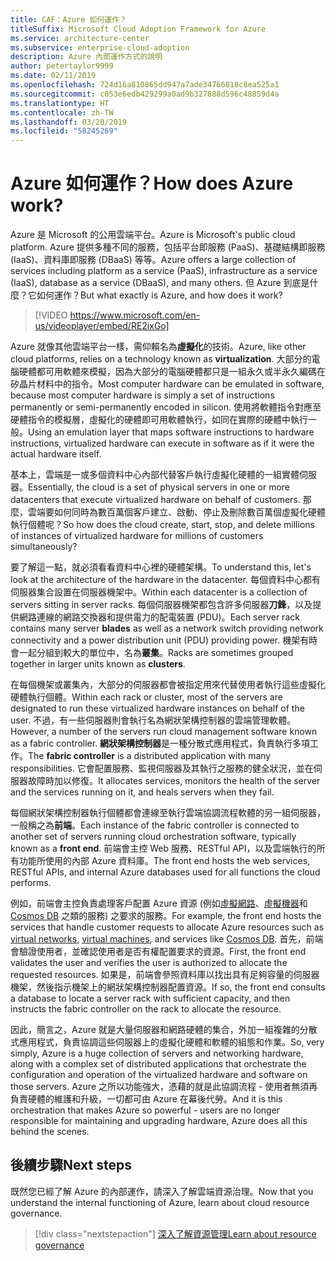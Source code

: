```yaml
---
title: CAF：Azure 如何運作？
titleSuffix: Microsoft Cloud Adoption Framework for Azure
ms.service: architecture-center
ms.subservice: enterprise-cloud-adoption
description: Azure 內部運作方式的說明
author: petertaylor9999
ms.date: 02/11/2019
ms.openlocfilehash: 724d16a810865dd947a7ade34766818c8ea525a1
ms.sourcegitcommit: c053e6edb429299a0ad9b327888d596c48859d4a
ms.translationtype: HT
ms.contentlocale: zh-TW
ms.lasthandoff: 03/20/2019
ms.locfileid: "58245269"
---
```

<!-- markdownlint-disable MD026 -->

# <a name="how-does-azure-work"></a><span data-ttu-id="a1913-103">Azure 如何運作？</span><span class="sxs-lookup"><span data-stu-id="a1913-103">How does Azure work?</span></span>

<span data-ttu-id="a1913-104">Azure 是 Microsoft 的公用雲端平台。</span><span class="sxs-lookup"><span data-stu-id="a1913-104">Azure is Microsoft's public cloud platform.</span></span> <span data-ttu-id="a1913-105">Azure 提供多種不同的服務，包括平台即服務 (PaaS)、基礎結構即服務 (IaaS)、資料庫即服務 (DBaaS) 等等。</span><span class="sxs-lookup"><span data-stu-id="a1913-105">Azure offers a large collection of services including platform as a service (PaaS), infrastructure as a service (IaaS), database as a service (DBaaS), and many others.</span></span> <span data-ttu-id="a1913-106">但 Azure 到底是什麼？它如何運作？</span><span class="sxs-lookup"><span data-stu-id="a1913-106">But what exactly is Azure, and how does it work?</span></span>

<!-- markdownlint-disable MD034 -->

> [!VIDEO https://www.microsoft.com/en-us/videoplayer/embed/RE2ixGo]

<!-- markdownlint-enable MD034 -->

<span data-ttu-id="a1913-107">Azure 就像其他雲端平台一樣，需仰賴名為**虛擬化**的技術。</span><span class="sxs-lookup"><span data-stu-id="a1913-107">Azure, like other cloud platforms, relies on a technology known as **virtualization**.</span></span> <span data-ttu-id="a1913-108">大部分的電腦硬體都可用軟體來模擬，因為大部分的電腦硬體都只是一組永久或半永久編碼在矽晶片材料中的指令。</span><span class="sxs-lookup"><span data-stu-id="a1913-108">Most computer hardware can be emulated in software, because most computer hardware is simply a set of instructions permanently or semi-permanently encoded in silicon.</span></span> <span data-ttu-id="a1913-109">使用將軟體指令對應至硬體指令的模擬層，虛擬化的硬體即可用軟體執行，如同在實際的硬體中執行一般。</span><span class="sxs-lookup"><span data-stu-id="a1913-109">Using an emulation layer that maps software instructions to hardware instructions, virtualized hardware can execute in software as if it were the actual hardware itself.</span></span>

<span data-ttu-id="a1913-110">基本上，雲端是一或多個資料中心內部代替客戶執行虛擬化硬體的一組實體伺服器。</span><span class="sxs-lookup"><span data-stu-id="a1913-110">Essentially, the cloud is a set of physical servers in one or more datacenters that execute virtualized hardware on behalf of customers.</span></span> <span data-ttu-id="a1913-111">那麼，雲端要如何同時為數百萬個客戶建立、啟動、停止及刪除數百萬個虛擬化硬體執行個體呢？</span><span class="sxs-lookup"><span data-stu-id="a1913-111">So how does the cloud create, start, stop, and delete millions of instances of virtualized hardware for millions of customers simultaneously?</span></span>

<span data-ttu-id="a1913-112">要了解這一點，就必須看看資料中心裡的硬體架構。</span><span class="sxs-lookup"><span data-stu-id="a1913-112">To understand this, let's look at the architecture of the hardware in the datacenter.</span></span>  <span data-ttu-id="a1913-113">每個資料中心都有伺服器集合設置在伺服器機架中。</span><span class="sxs-lookup"><span data-stu-id="a1913-113">Within each datacenter is a collection of servers sitting in server racks.</span></span> <span data-ttu-id="a1913-114">每個伺服器機架都包含許多伺服器**刀鋒**，以及提供網路連線的網路交換器和提供電力的配電裝置 (PDU)。</span><span class="sxs-lookup"><span data-stu-id="a1913-114">Each server rack contains many server **blades** as well as a network switch providing network connectivity and a power distribution unit (PDU) providing power.</span></span> <span data-ttu-id="a1913-115">機架有時會一起分組到較大的單位中，名為**叢集**。</span><span class="sxs-lookup"><span data-stu-id="a1913-115">Racks are sometimes grouped together in larger units known as **clusters**.</span></span>

<span data-ttu-id="a1913-116">在每個機架或叢集內，大部分的伺服器都會被指定用來代替使用者執行這些虛擬化硬體執行個體。</span><span class="sxs-lookup"><span data-stu-id="a1913-116">Within each rack or cluster, most of the servers are designated to run these virtualized hardware instances on behalf of the user.</span></span> <span data-ttu-id="a1913-117">不過，有一些伺服器則會執行名為網狀架構控制器的雲端管理軟體。</span><span class="sxs-lookup"><span data-stu-id="a1913-117">However, a number of the servers run cloud management software known as a fabric controller.</span></span> <span data-ttu-id="a1913-118">**網狀架構控制器**是一種分散式應用程式，負責執行多項工作。</span><span class="sxs-lookup"><span data-stu-id="a1913-118">The **fabric controller** is a distributed application with many responsibilities.</span></span> <span data-ttu-id="a1913-119">它會配置服務、監視伺服器及其執行之服務的健全狀況，並在伺服器故障時加以修復。</span><span class="sxs-lookup"><span data-stu-id="a1913-119">It allocates services, monitors the health of the server and the services running on it, and heals servers when they fail.</span></span>

<span data-ttu-id="a1913-120">每個網狀架構控制器執行個體都會連線至執行雲端協調流程軟體的另一組伺服器，一般稱之為**前端**。</span><span class="sxs-lookup"><span data-stu-id="a1913-120">Each instance of the fabric controller is connected to another set of servers running cloud orchestration software, typically known as a **front end**.</span></span> <span data-ttu-id="a1913-121">前端會主控 Web 服務、RESTful API，以及雲端執行的所有功能所使用的內部 Azure 資料庫。</span><span class="sxs-lookup"><span data-stu-id="a1913-121">The front end hosts the web services, RESTful APIs, and internal Azure databases used for all functions the cloud performs.</span></span>

<span data-ttu-id="a1913-122">例如，前端會主控負責處理客戶配置 Azure 資源 (例如[虛擬網路][vnet]、[虛擬機器][vms]和 [Cosmos DB][cosmosdb] 之類的服務) 之要求的服務。</span><span class="sxs-lookup"><span data-stu-id="a1913-122">For example, the front end hosts the services that handle customer requests to allocate Azure resources such as [virtual networks][vnet], [virtual machines][vms], and services like [Cosmos DB][cosmosdb].</span></span> <span data-ttu-id="a1913-123">首先，前端會驗證使用者，並確認使用者是否有權配置要求的資源。</span><span class="sxs-lookup"><span data-stu-id="a1913-123">First, the front end validates the user and verifies the user is authorized to allocate the requested resources.</span></span> <span data-ttu-id="a1913-124">如果是，前端會參照資料庫以找出具有足夠容量的伺服器機架，然後指示機架上的網狀架構控制器配置資源。</span><span class="sxs-lookup"><span data-stu-id="a1913-124">If so, the front end consults a database to locate a server rack with sufficient capacity, and then instructs the fabric controller on the rack to allocate the resource.</span></span>

<span data-ttu-id="a1913-125">因此，簡言之，Azure 就是大量伺服器和網路硬體的集合，外加一組複雜的分散式應用程式，負責協調這些伺服器上的虛擬化硬體和軟體的組態和作業。</span><span class="sxs-lookup"><span data-stu-id="a1913-125">So, very simply, Azure is a huge collection of servers and networking hardware, along with a complex set of distributed applications that orchestrate the configuration and operation of the virtualized hardware and software on those servers.</span></span> <span data-ttu-id="a1913-126">Azure 之所以功能強大，憑藉的就是此協調流程 - 使用者無須再負責硬體的維護和升級，一切都可由 Azure 在幕後代勞。</span><span class="sxs-lookup"><span data-stu-id="a1913-126">And it is this orchestration that makes Azure so powerful - users are no longer responsible for maintaining and upgrading hardware, Azure does all this behind the scenes.</span></span>

## <a name="next-steps"></a><span data-ttu-id="a1913-127">後續步驟</span><span class="sxs-lookup"><span data-stu-id="a1913-127">Next steps</span></span>

<span data-ttu-id="a1913-128">既然您已經了解 Azure 的內部運作，請深入了解雲端資源治理。</span><span class="sxs-lookup"><span data-stu-id="a1913-128">Now that you understand the internal functioning of Azure, learn about cloud resource governance.</span></span>

> [!div class="nextstepaction"]
> [<span data-ttu-id="a1913-129">深入了解資源管理</span><span class="sxs-lookup"><span data-stu-id="a1913-129">Learn about resource governance</span></span>](what-is-governance.md)

<!-- Links -->

[cosmosdb]: /azure/cosmos-db/introduction
[docs-add-users-to-aad]: /azure/active-directory/add-users-azure-active-directory?toc=/azure/architecture/cloud-adoption-guide/toc.json
[vms]: /azure/virtual-machines/
[vnet]: /azure/virtual-network/virtual-networks-overview

